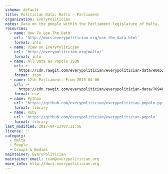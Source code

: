 ```yaml
---
schema: default
title: Politician Data: Malta — Parliament
organization: EveryPolitician
notes: Data on the people within the Parliament legislature of Malta.
resources:
  - name: How To Use The Data
    url: 'http://docs.everypolitician.org/use_the_data.html'
    format: info
  - name: View on EveryPolitician
    url: 'http://everypolitician.org/malta/'
    format: info
  - name: All Data as Popolo JSON
    url: >-
      https://cdn.rawgit.com/everypolitician/everypolitician-data/e0e524f26b5fc984b5722f343296a525637715f8/data/Malta/Assembly/ep-popolo-v1.0.json
    format: json
  - name: 12th Parliament: From 2013-04-06
    url: >-
      https://cdn.rawgit.com/everypolitician/everypolitician-data/70948daa38536f202bb047865e9d52a7c012256f/data/Malta/Assembly/term-12.csv
    format: csv
  - name: Python
    url: 'https://github.com/everypolitician/everypolitician-popolo-python'
    format: library
  - name: Ruby
    url: 'https://github.com/everypolitician/everypolitician-popolo'
    format: library
last_modified: 2017-04-13T07:31:56
license: ''
category:
  - Malta
  - People
  - Groups & Bodies
maintainer: EveryPolitician
maintainer_email: team@everypolitician.org
more_info: http://docs.everypolitician.org
---
```

